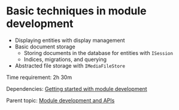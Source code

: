# Basic techniques in module development



- Displaying entities with display management
- Basic document storage
	- Storing documents in the database for entities with `ISession`
	- Indices, migrations, and querying
- Abstracted file storage with `IMediaFileStore`

Time requirement: 2h 30m

Dependencies: [Getting started with module development](GettingStartedWithModuleDevelopment)

Parent topic: [Module development and APIs](./)